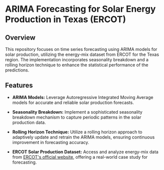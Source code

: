 # ARIMA Forecasting for Solar Energy Production in Texas (ERCOT)

## Overview

This repository focuses on time series forecasting using ARIMA models for solar production, utilizing the energy-mix dataset from ERCOT for the Texas region. The implementation incorporates seasonality breakdown and a rolling horizon technique to enhance the statistical performance of the predictions.

## Features

- **ARIMA Models:** Leverage Autoregressive Integrated Moving Average models for accurate and reliable solar production forecasts.

- **Seasonality Breakdown:** Implement a sophisticated seasonality breakdown mechanism to capture periodic patterns in the solar production data.

- **Rolling Horizon Technique:** Utilize a rolling horizon approach to adaptively update and retrain the ARIMA models, ensuring continuous improvement in forecasting accuracy.

- **ERCOT Solar Production Dataset:** Access and analyze energy-mix data from [ERCOT's official website](https://www.ercot.com/gridinfo/generation), offering a real-world case study for forecasting.


